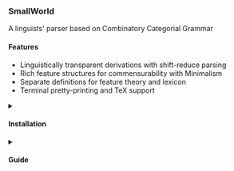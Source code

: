 ### SmallWorld

A linguists' parser based on Combinatory Categorial Grammar


#### Features

* Linguistically transparent derivations with shift-reduce parsing
* Rich feature structures for commensurability with Minimalism
* Separate definitions for feature theory and lexicon
* Terminal pretty-printing and TeX support



<details>
<summary>

#### Installation
</summary>

First install the following to your system.

- [`git`](https://github.com/git-guides/install-git)
- [`rlwrap`](https://github.com/hanslub42/rlwrap)
- [`SBCL`](https://www.sbcl.org/getting.html)




To clone the `SmallWorld` repo, go to your choice of installation  directory and do:

```bash
git clone git@github.com:umutozge/smallworld.git
```

This command will create a directory named `smallworld`. Change to the program directory by,

```bash
cd smallworld/code/
```

and do,

```bash
chmod u+x main.lisp
```

You can run `SmallWorld` on the basic exmaple project by,

```bash
rlwrap sbcl --script main.lisp prj/basic
```

To update, do,

```bash
git pull origin master
```
when in somewhere in the `smallworld` folder. Your local project files will NOT be overwritten or get lost.

</details>


<details>
<summary>

#### Guide
</summary>

##### Projects

Projects are found under the folder `prj`. A project consists of `theory.lisp` and `lexicon.lisp` files. The `lexicon.lisp` file is where you enter your lexicon; inspecting the file `prj/basic/lexicon.lisp` should be enough to understand its syntax. Understanding the function of `theory.lisp` requires having grasped some other concepts.

###### Attribute-value matrices 

These are basic, intuitive data records. Here is an example:

```lisp
((title sir)
 (name alex)
 (surname ferguson))
```

In every ordered pair, the first component is the ''attribute'' and the second is the ''value'' of that attribute. Any collection of such pairs is an ''attribute-value matrix'' (or ''AVM'' for short).

The real interest of attribute-value structures lies in their recursive structure; an attribute has another attribute-value structure as its value. E.g.:

```lisp
((title sir)
 (name alex)
 (surname ferguson)
 (pysique ((height 186cm)
           (weight 87kg)
           (color caucasian))))
```


###### The theory file

The function of the `theory.lisp` is to define the basic (or atomic) categories of your grammar/lexicon, i.e. "non-slashed" categories.
First you define a basic category template, which will be the most general structure of an atomic category.

```lisp
(base-cat-template ((cat ?_) (agr ?_) (bar ?_)))
```

This says that each basic category has a `cat`, `agr` and `bar` attribute (linguists prefer ''feature'' over ''attribute''). The basic template leaves the values of these features underspecified. In the notation of `SmallWorld`, symbols starting with a `?` are variables.

The second component of a theory is the feature dictionary

```lisp
(feature-dictionary (agr pl sg)
                    (cat v n a p m)
                    (bar 0 1 2))
```

This data structure declares that the `agr` feature can have `pl` and `sg` as values, and likewise for other features.

The third part of a theory file is the specification of category bundle symbols. What we write as, for instance `S`, in CCG categories get translated into an AVM according to these specifications:

```lisp
(category-bundle-symbols (s (cat v) (bar 1))
                         (np (cat n) (bar 2))
                         (adj (cat a) (bar 0))
                         (ap (cat a) (bar 2))
                         (n (cat n))
						 (m (cat m) (bar 2)))
```

In declaring category bundle symbols you only give the feature-value pairs that you want to be overridden on the base category template.

###### Internal representation of categories

`SmallWorld` translates each category it finds in `lexicon.lisp` to its internal representation, which is written to the file `_lexicon.lisp` each time you load a lexicon.


Here is an example lexical entry.

```
s\np[sg] : (lam x ($ x)) < sleeps walks works talks
```
This entry defines the lexical category of 4 words. The `$` in the semantic interpretation gets replaced by the word during the translation into internal representation.

The internal representation of a lexical category is an AVM with three main features: `PHON`, `SYN` and `SEM`. 

```lisp
((PHON SLEEPS)
 (SYN
  ((IN ((CAT N) (AGR SG) (BAR 2)))
   (DIR BACKWARD)
   (OUT ((CAT V) (AGR ?_) (BAR 1)))))
 (SEM (LAM X (SLEEPS X))))
```

`PHON` feature has the phonetic representation of the lexical item itself.

`SEM` is either an atom like `JOHN` or a lambda term. Inspecting the example lexicon will clarify how to write lambda terms.

`SYN` is a complex feature which has another AVM as its value. For functional categories like `SLEEPS` above, the value of the `SYN` feature is an AVM with three features: `IN` for the input category, `DIR` for the slash, and `OUT` for the output category.

Studying the example `lexicon.lisp`, `theory.lisp` and the `_lexicon.lisp` generated on the basis of the former two will clarify how the system works.
</details>
